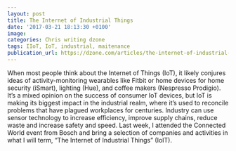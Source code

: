 ```yaml
---
layout: post
title: The Internet of Industrial Things
date: '2017-03-21 18:13:30 +0100'
image:
categories: Chris writing dzone
tags: IIoT, IoT, industrial, maitenance
publication_url: https://dzone.com/articles/the-internet-of-industrial-things
---
```


When most people think about the Internet of Things (IoT), it likely conjures ideas of activity-monitoring wearables like Fitbit or home devices for home security (iSmart), lighting (Hue), and coffee makers (Nespresso Prodigio). It’s a mixed opinion on the success of consumer IoT devices, but IoT is making its biggest impact in the industrial realm, where it’s used to reconcile problems that have plagued workplaces for centuries. Industry can use sensor technology to increase efficiency, improve supply chains, reduce waste and increase safety and speed. Last week, I attended the Connected World event from Bosch and bring a selection of companies and activities in what I will term, “The Internet of Industrial Things” (IoIT).
